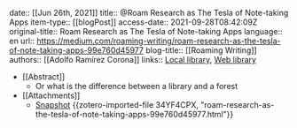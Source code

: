 date:: [[Jun 26th, 2021]]
title:: @Roam Research as The Tesla of Note-taking Apps
item-type:: [[blogPost]]
access-date:: 2021-09-28T08:42:09Z
original-title:: Roam Research as The Tesla of Note-taking Apps
language:: en
url:: https://medium.com/roaming-writing/roam-research-as-the-tesla-of-note-taking-apps-99e760d45977
blog-title:: [[Roaming Writing]]
authors:: [[Adolfo Ramírez Corona]]
links:: [Local library](zotero://select/library/items/9B99F3B6), [Web library](https://www.zotero.org/users/7413965/items/9B99F3B6)

- [[Abstract]]
	- Or what is the difference between a library and a forest
- [[Attachments]]
	- [Snapshot](https://medium.com/roaming-writing/roam-research-as-the-tesla-of-note-taking-apps-99e760d45977) {{zotero-imported-file 34YF4CPX, "roam-research-as-the-tesla-of-note-taking-apps-99e760d45977.html"}}